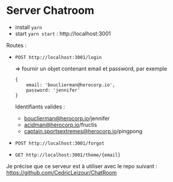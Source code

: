 # Server Chatroom

- install `yarn`
- start `yarn start` : http://localhost:3001

Routes :
- `POST http://localhost:3001/login`

    => fournir un objet contenant email et password, par exemple 
    ```
    {
        email: 'bouclierman@herocorp.io',
        password: 'jennifer'
    }
    ```

   Identifiants valides :
   - bouclierman@herocorp.io/jennifer
   - acidman@herocorp.io/fructis
   - captain.sportsextremes@herocorp.io/pingpong



- `POST http://localhost:3001/forgot`
- `GET http://localhost:3001/theme/{email}`



Je précise que ce serveur est à utiliser avec le repo suivant : https://github.com/CedricLeizour/ChatRoom
